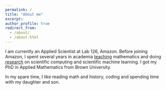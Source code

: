 ```yaml
---
permalink: /
title: "About me"
excerpt: 
author_profile: true
redirect_from: 
  - /about/
  - /about.html
---
```


I am currently an Applied Scientist at Lab 126, Amazon. Before joining Amazon, I spent several years in academia [teaching](./teaching.md) mathematics and doing [research](./publications.md) on scientific computing and scientific machine learning. I got my PhD in Applied Mathematics from Brown University.

In my spare time, I like reading math and history, coding and spending time with my daughter and son.


